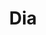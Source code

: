 ---
title: "Dia"
url: /ciudad-autonoma-de-buenos-aires/dia-avenida-independencia-2/
shop: supermercado
---